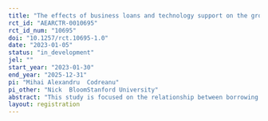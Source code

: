 ```yaml
---
title: "The effects of business loans and technology support on the growth of U.S. online entrepreneurs"
rct_id: "AEARCTR-0010695"
rct_id_num: "10695"
doi: "10.1257/rct.10695-1.0"
date: "2023-01-05"
status: "in_development"
jel: ""
start_year: "2023-01-30"
end_year: "2025-12-31"
pi: "Mihai Alexandru  Codreanu"
pi_other: "Nick  BloomStanford University"
abstract: "This study is focused on the relationship between borrowing constraints, access to cutting-edge technology and information about cutting-edge technology on the performance of U.S. online businesses. With the help of two large U.S. technology companies we will be able to randomize access to loans and free cloud computing credits (as well as information about the potential use of technology) to otherwise identical (generally small, but fast growing) firms, to see if they will have a causal impact on firm development. We will check the performance of these companies on a wide variety of metrics (sales, growth, input choices, etc.), heterogeneity in the treatment effects, as well as possible channels through which the effect may take place using both administrative data provided by our partners and data collected independently by the researchers (webscraping, surveying, etc.). We will survey the firms in our sample at baseline (before the program is implemented), short-term (around 6 months after), and longer term (around 18 months after) to check the persistency of the effects. We posit that at least the capital loans intervention will have a sizable short and long-term effect on firm performance, while the cloud computing experiments will induce firms to use more cloud computing for their day-to-day activities."
layout: registration
---
```


